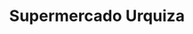 ---
title: "Supermercado Urquiza"
url: /ciudad-autonoma-de-buenos-aires/supermercado-urquiza/
shop: supermercado
---